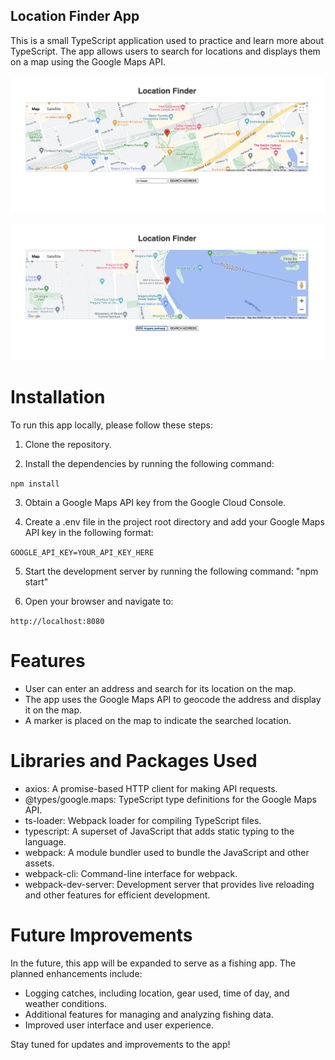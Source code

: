 ## Location Finder App
This is a small TypeScript application used to practice and learn more about TypeScript. The app allows users to search for locations and displays them on a map using the Google Maps API.

![App Image](https://github.com/ireckless03/Share-Location/blob/main/images/Screenshot%202023-07-17%20at%203.57.04%20PM.png)

![Other examples](https://github.com/ireckless03/Share-Location/blob/main/images/Screenshot%202023-07-17%20at%204.04.33%20PM.png)


# Installation
To run this app locally, please follow these steps:

1. Clone the repository.

2. Install the dependencies by running the following command:

`npm install`

3. Obtain a Google Maps API key from the Google Cloud Console.

4. Create a .env file in the project root directory and add your Google Maps API key in the following format:

`GOOGLE_API_KEY=YOUR_API_KEY_HERE`

5. Start the development server by running the following command: "npm start"

6. Open your browser and navigate to:

`http://localhost:8080` 

# Features

- User can enter an address and search for its location on the map.
- The app uses the Google Maps API to geocode the address and display it on the map.
- A marker is placed on the map to indicate the searched location.

# Libraries and Packages Used

- axios: A promise-based HTTP client for making API requests.
- @types/google.maps: TypeScript type definitions for the Google Maps API.
- ts-loader: Webpack loader for compiling TypeScript files.
- typescript: A superset of JavaScript that adds static typing to the language.
- webpack: A module bundler used to bundle the JavaScript and other assets.
- webpack-cli: Command-line interface for webpack.
- webpack-dev-server: Development server that provides live reloading and other features for efficient development.

# Future Improvements

In the future, this app will be expanded to serve as a fishing app. The planned enhancements include:

- Logging catches, including location, gear used, time of day, and weather conditions.
- Additional features for managing and analyzing fishing data.
- Improved user interface and user experience.

Stay tuned for updates and improvements to the app!
